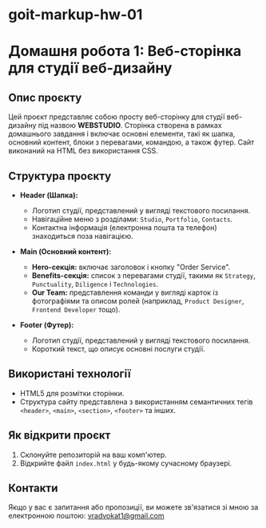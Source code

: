 # goit-markup-hw-01
# Домашня робота 1: Веб-сторінка для студії веб-дизайну

## Опис проєкту

Цей проєкт представляє собою просту веб-сторінку для студії веб-дизайну під назвою **WEBSTUDIO**. Сторінка створена в рамках домашнього завдання і включає основні елементи, такі як шапка, основний контент, блоки з перевагами, командою, а також футер. Сайт виконаний на HTML без використання CSS.

## Структура проєкту

- **Header (Шапка):**
  - Логотип студії, представлений у вигляді текстового посилання.
  - Навігаційне меню з розділами: `Studio`, `Portfolio`, `Contacts`.
  - Контактна інформація (електронна пошта та телефон) знаходиться поза навігацією.

- **Main (Основний контент):**
  - **Hero-секція:** включає заголовок і кнопку "Order Service".
  - **Benefits-секція:** список з перевагами студії, такими як `Strategy`, `Punctuality`, `Diligence` і `Technologies`.
  - **Our Team:** представлення команди у вигляді карток із фотографіями та описом ролей (наприклад, `Product Designer`, `Frontend Developer` тощо).

- **Footer (Футер):**
  - Логотип студії, представлений у вигляді текстового посилання.
  - Короткий текст, що описує основні послуги студії.

## Використані технології

- HTML5 для розмітки сторінки.
- Структура сайту представлена з використанням семантичних тегів `<header>`, `<main>`, `<section>`, `<footer>` та інших.

## Як відкрити проєкт

1. Склонуйте репозиторій на ваш комп'ютер.
2. Відкрийте файл `index.html` у будь-якому сучасному браузері.

## Контакти

Якщо у вас є запитання або пропозиції, ви можете зв'язатися зі мною за електронною поштою: [vradvokat1@gmail.com](vradvokat1@gmail.com)
